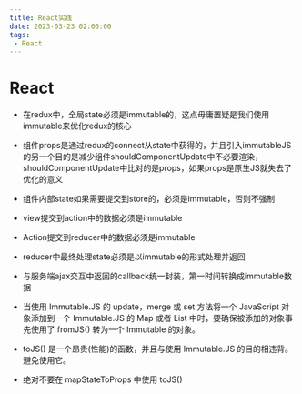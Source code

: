 ```yaml
---
title: React实践
date: 2023-03-23 02:00:00
tags:
 - React
---
```


# React
- 在redux中，全局state必须是immutable的，这点毋庸置疑是我们使用immutable来优化redux的核心

- 组件props是通过redux的connect从state中获得的，并且引入immutableJS的另一个目的是减少组件shouldComponentUpdate中不必要渲染，shouldComponentUpdate中比对的是props，如果props是原生JS就失去了优化的意义

- 组件内部state如果需要提交到store的，必须是immutable，否则不强制

- view提交到action中的数据必须是immutable

- Action提交到reducer中的数据必须是immutable

- reducer中最终处理state必须是以immutable的形式处理并返回

- 与服务端ajax交互中返回的callback统一封装，第一时间转换成immutable数据

- 当使用 Immutable.JS 的 update，merge 或 set 方法将一个 JavaScript 对象添加到一个 Immutable.JS 的 Map 或者 List 中时，要确保被添加的对象事先使用了 fromJS() 转为一个 Immutable 的对象。

- toJS() 是一个昂贵(性能)的函数，并且与使用 Immutable.JS 的目的相违背。避免使用它。

- 绝对不要在 mapStateToProps 中使用 toJS()
